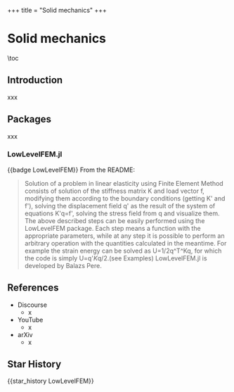 +++
title = "Solid mechanics"
+++

# Solid mechanics

\toc

## Introduction
xxx 

## Packages
xxx

### LowLevelFEM.jl
{{badge LowLevelFEM}}
From the README:
> Solution of a problem in linear elasticity using Finite Element Method consists of solution of the stiffness matrix K and load vector f, modifying them according to the boundary conditions (getting K' and f'), solving the displacement field q' as the result of the system of equations K'q=f', solving the stress field from q and visualize them. The above described steps can be easily performed using the LowLevelFEM package. Each step means a function with the appropriate parameters, while at any step it is possible to perform an arbitrary operation with the quantities calculated in the meantime. For example the strain energy can be solved as U=1/2q^T^Kq, for which the code is simply U=q'*K*q/2.(see Examples)
> LowLevelFEM.jl is developed by Balazs Pere.



## References

* Discourse
  * x
* YouTube
  * x
* arXiv
  * x

## Star History
{{star_history LowLevelFEM}}
